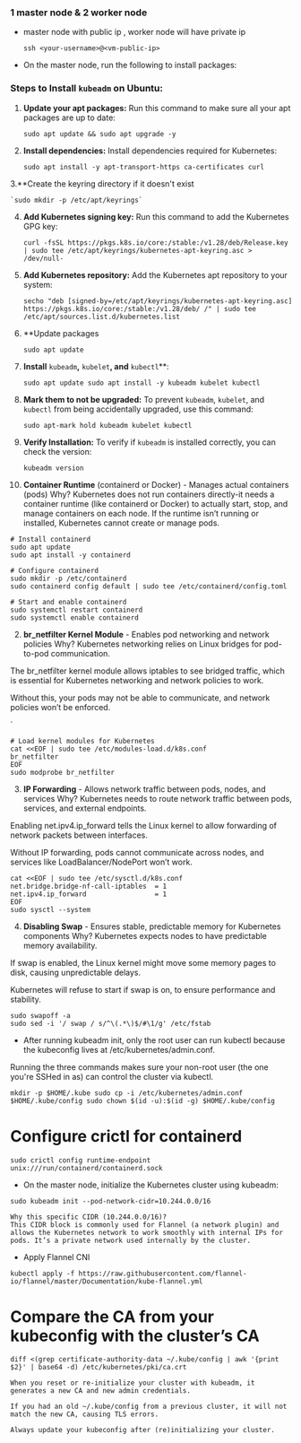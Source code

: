 ### 1 master node & 2 worker node

- master node with public ip , worker node will have private ip

    `ssh <your-username>@<vm-public-ip>`

- On the master node, run the following to install packages:

### Steps to Install `kubeadm` on Ubuntu:

1. **Update your apt packages:** Run this command to make sure all your apt packages are up to date:

   `sudo apt update && sudo apt upgrade -y`

2. **Install dependencies:** Install dependencies required for Kubernetes:

   `sudo apt install -y apt-transport-https ca-certificates curl`

3.**Create the keyring directory if it doesn't exist

    `sudo mkdir -p /etc/apt/keyrings`

4. **Add Kubernetes signing key:** Run this command to add the Kubernetes GPG key:

   `curl -fsSL https://pkgs.k8s.io/core:/stable:/v1.28/deb/Release.key | sudo tee /etc/apt/keyrings/kubernetes-apt-keyring.asc > /dev/null-`

5. **Add Kubernetes repository:** Add the Kubernetes apt repository to your system:

   `secho "deb [signed-by=/etc/apt/keyrings/kubernetes-apt-keyring.asc] https://pkgs.k8s.io/core:/stable:/v1.28/deb/ /" | sudo tee /etc/apt/sources.list.d/kubernetes.list`

6. **Update packages
   
    `sudo apt update`
   
7. **Install** `kubeadm`**,** `kubelet`**, and** `kubectl`**:

   `sudo apt update sudo apt install -y kubeadm kubelet kubectl`

8. **Mark them to not be upgraded:** To prevent `kubeadm`, `kubelet`, and `kubectl` from being accidentally upgraded, use this command:

   `sudo apt-mark hold kubeadm kubelet kubectl`

9. **Verify Installation:** To verify if `kubeadm` is installed correctly, you can check the version:

   `kubeadm version`



1. **Container Runtime** (containerd or Docker) - Manages actual containers (pods)
Why?
Kubernetes does not run containers directly-it needs a container runtime (like containerd or Docker) to actually start, stop, and manage containers on each node.
If the runtime isn’t running or installed, Kubernetes cannot create or manage pods.

```
# Install containerd
sudo apt update
sudo apt install -y containerd

# Configure containerd
sudo mkdir -p /etc/containerd
sudo containerd config default | sudo tee /etc/containerd/config.toml

# Start and enable containerd
sudo systemctl restart containerd
sudo systemctl enable containerd
```

2. **br_netfilter Kernel Module** - Enables pod networking and network policies
Why?
Kubernetes networking relies on Linux bridges for pod-to-pod communication.

The br_netfilter kernel module allows iptables to see bridged traffic, which is essential for Kubernetes networking and network policies to work.

Without this, your pods may not be able to communicate, and network policies won’t be enforced.

`
```
# Load kernel modules for Kubernetes
cat <<EOF | sudo tee /etc/modules-load.d/k8s.conf
br_netfilter
EOF
sudo modprobe br_netfilter
```

3. **IP Forwarding** - 	Allows network traffic between pods, nodes, and services
Why?
Kubernetes needs to route network traffic between pods, services, and external endpoints.

Enabling net.ipv4.ip_forward tells the Linux kernel to allow forwarding of network packets between interfaces.

Without IP forwarding, pods cannot communicate across nodes, and services like LoadBalancer/NodePort won’t work.

```
cat <<EOF | sudo tee /etc/sysctl.d/k8s.conf
net.bridge.bridge-nf-call-iptables  = 1
net.ipv4.ip_forward                 = 1
EOF
sudo sysctl --system
```

4. **Disabling Swap** - Ensures stable, predictable memory for Kubernetes components
Why?
Kubernetes expects nodes to have predictable memory availability.

If swap is enabled, the Linux kernel might move some memory pages to disk, causing unpredictable delays.

Kubernetes will refuse to start if swap is on, to ensure performance and stability.

```
sudo swapoff -a
sudo sed -i '/ swap / s/^\(.*\)$/#\1/g' /etc/fstab
```

- After running kubeadm init, only the root user can run kubectl because the kubeconfig lives at /etc/kubernetes/admin.conf.

Running the three commands makes sure your non-root user (the one you're SSHed in as) can control the cluster via kubectl.

`
mkdir -p $HOME/.kube
sudo cp -i /etc/kubernetes/admin.conf $HOME/.kube/config
sudo chown $(id -u):$(id -g) $HOME/.kube/config
`

# Configure crictl for containerd

`sudo crictl config runtime-endpoint unix:///run/containerd/containerd.sock`

- On the master node, initialize the Kubernetes cluster using kubeadm:

`
sudo kubeadm init --pod-network-cidr=10.244.0.0/16
`

```
Why this specific CIDR (10.244.0.0/16)?
This CIDR block is commonly used for Flannel (a network plugin) and allows the Kubernetes network to work smoothly with internal IPs for pods. It’s a private network used internally by the cluster.
```

- Apply Flannel CNI

`
kubectl apply -f https://raw.githubusercontent.com/flannel-io/flannel/master/Documentation/kube-flannel.yml
`

# Compare the CA from your kubeconfig with the cluster’s CA
`diff <(grep certificate-authority-data ~/.kube/config | awk '{print $2}' | base64 -d) /etc/kubernetes/pki/ca.crt`

```
When you reset or re-initialize your cluster with kubeadm, it generates a new CA and new admin credentials.

If you had an old ~/.kube/config from a previous cluster, it will not match the new CA, causing TLS errors.

Always update your kubeconfig after (re)initializing your cluster.
```
